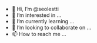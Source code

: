 - 👋 Hi, I’m @seolestti
- 👀 I’m interested in ...
- 🌱 I’m currently learning ...
- 💞️ I’m looking to collaborate on ...
- 📫 How to reach me ...

<!---
seolestti/seolestti is a ✨ special ✨ repository because its `README.md` (this file) appears on your GitHub profile.
You can click the Preview link to take a look at your changes.
--->
